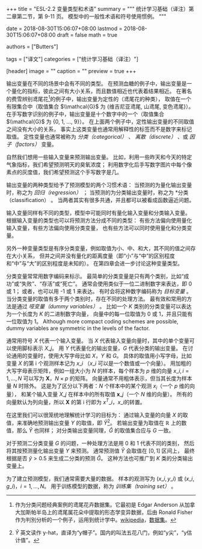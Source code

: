 +++
title = "ESL-2.2 变量类型和术语"
summary = """
统计学习基础（译注）第二章第二节，第 9-11 页。
模型中的一般性术语和符号使用惯例。
"""

date = 2018-08-30T15:06:07+08:00
lastmod = 2018-08-30T15:06:07+08:00
draft = false
math = true

authors = ["Butters"]

tags = ["译文"]
categories = ["统计学习基础（译注）"]

[header]
image = ""
caption = ""
preview = true
+++

输出变量在不同的场景中会有不同的类型。
在预测血糖的例子中，输出变量是一个量化的指标，彼此之间有大小关系，而且数值相近也代表着结果相近。
在著名的费雪辨别鸢尾花[^1]的例子中，输出变量为定性的（鸢尾花的种类），
取值在一个有限集合中（取值集合 $\\mathcal{G}$ 为 {维吉尼亚鸢尾, 山鸢尾, 变色鸢尾}）。
在手写数字识别的例子中，输出变量是十个数字中的一个（取值集合 $\\mathcal{G}$ 为 {0, 1, ..., 9}）。
在上面两个例子中，定性输出变量的不同取值之间没有大小的关系，
事实上这类变量也通常用解释性的标签而不是数字来标记取值。
定性变量也通常被称为 *分类（categorical）* 、 *离散（discrete）* 、或 *因子（factors）* 变量。

自然我们想用一些输入变量来预测输出变量。
比如，利用一些昨天和今天的特定气象指标，我们希望预测明天的臭氧浓度；
利用数字化后手写数字图片中每个像素点的灰度值，我们希望预测这个手写数字是几。

输出变量的两种类型给予了预测模型的两个习惯术语：
当预测的为量化输出变量时，称之为 *回归（regression）* ；
当预测的为分类输出变量时，称之为 *分类（classification） 。
当两者其实有很多共通，并且都可以被看成函数逼近问题。

输入变量同样有不同的类型，模型中可能同时有量化输入变量和分类输入变量。
根据输入变量的类型也可以将预测方法分成不同的类型：
有些方法偏向使用量化输入变量，有些方法偏向使用分类变量，
也有些方法可以同时使用量化和分类变量。

另外一种变量类型是有序分类变量，例如取值为小、中、和大，其不同的值之间存在大小关系，
但并之间并没有量化的距离度量（即“小”与“中”的区别程度和“中”与“大”的区别程度是未知的）。
在第四章会进一步讨论这种变量类型。

分类变量常常用数字编码来标示。
最简单的分类变量是只有两个类别，比如“成功”或“失败”、“存活”或“死亡”。
通常会使用类似于一位二进制数字来表达，即 0 或 1；
或者，也可以用 -1 或 1 来表达。
有时会将这种数字编码称为 *目标变量* 。
当分类变量的取值有多于两个类别时，存在不同的处理方法。
最有效和常用的方法是通过 *哑变量（dummy variables）* 。
比如一个 $K$ 类别的分类变量可以表达为一个长度为 $K$ 的二进制数字向量，
向量中的每一位取值为 0 或 1，并且只能有一位取值为 1。
Although more compact coding schemes are possible,
dummy variables are symmetric in the levels of the factor.

通常用符号 $X$ 代表一个输入变量。
当 $X$ 代表输入变量向量时，其中的单个变量可以使用脚标表示 $X\_j$。
用 $Y$ 代表量化的输出变量，$G$ 代表分类的输出变量。
在讨论通用的变量时，使用大写字母比如 $X$，$Y$ 和 $G$。
具体的取值用小写字母，比如变量 $X$ 的第 i 个观测样本记为 $x\_i$
（$x\_i$ 可以是一个数值或一个向量）。
用加粗的大写字母表示矩阵，例如一组大小为 $N$ 的样本，每个样本为 $p$ 维的向量
$x\_i, i = 1, \dots, N$
可以写为 $\mathbf{X}$，$N\times p$ 的矩阵。
向量通常不用粗体表示，但当其长度为样本量 $N$ 时除外。
这是为了区分以下两者：$N$ 个样本中的某个观测 $x_i$（一个 $p$ 维的向量），
和某个输入变量 $X\_j$ 在样本中的所有取值 $\mathbf{x}\_j$（一个 $N$ 维的向量）。
所有的向量默认为列向量，所以 $\mathbf{X}$ 的第 i 行即为 $x^T\_i$，$x\_i$的转置。

在这里我们可以很笼统地理解统计学习的目标为：
通过输入变量的向量 $X$ 的取值，来准确地预测输出变量 $Y$ 的取值，即 $\hat{Y}$[^2]。
若输出变量为取值在 $\mathbb{R}$ 上的数值，那么 $\hat{Y}$ 也同样；
对分类输出变量同理，$\hat{G}$ 的取值集合应与 $G$ 一致。

对于预测二分类变量 $G$ 的问题，一种处理方法是用 0 和 1 代表不同的类别，
然后将其按预测量化输出变量 $Y$ 来预测。
通常预测值 $\hat{Y}$ 会取值在 $[0, 1]$ 区间上，
最终根据是否 $\hat{y} > 0.5$ 来生成二分类的预测 $\hat{G}$。
这种方法也可推广到 $K$ 类的分类输出变量上。

为了建立预测模型，我们通常需要大量的数据。
样本的观测写为 $(x\_i, y\_i)$ 或 $(x\_i, g\_i)$，$i = 1, \dots, N$。
用于训练模型的数据，称为 *训练集（training set）* 。

[^1]: 作为分类问题经典案例的鸢尾花卉数据集。它最初是  Edgar Anderson 从加拿大加斯帕半岛上的鸢尾属花朵中提取的形态学变异数据，后由 Ronald Fisher 作为判別分析的一个例子，运用到统计学中。[wikipedia](https://en.wikipedia.org/wiki/Iris_flower_data_set)，[数据集](http://archive.ics.uci.edu/ml/datasets/Iris)。
[^2]: $\hat{Y}$ 英文读作 y-hat，直译为“y帽子”。国内的叫法五花八门，例如“y尖”，“y估计值”。